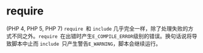 # require
(PHP 4, PHP 5, PHP 7)
``require ``和 ``include`` 几乎完全一样，除了处理失败的方式不同之外。``require ``在出错时产生`` E_COMPILE_ERROR ``级别的错误。换句话说将导致脚本中止而 ``include ``只产生警告``E_WARNING``，脚本会继续运行。

